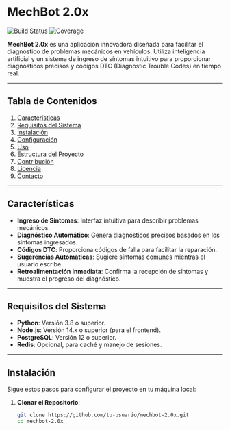 
# MechBot 2.0x

[![Build Status](https://github.com/mechmind-dwv/mechmind-dwv-mechbot-2.0x/actions/workflows/main.yml/badge.svg)](https://github.com/mechmind-dwv/mechmind-dwv-mechbot-2.0x/actions/workflows/main.yml)
[![Coverage](https://img.shields.io/badge/coverage-90%25-green.svg)](https://codecov.io/gh/mechmind-dwv/mechmind-dwv-mechbot-2.0x)


**MechBot 2.0x** es una aplicación innovadora diseñada para facilitar el diagnóstico de problemas mecánicos en vehículos. Utiliza inteligencia artificial y un sistema de ingreso de síntomas intuitivo para proporcionar diagnósticos precisos y códigos DTC (Diagnostic Trouble Codes) en tiempo real.

---

## Tabla de Contenidos
1. [Características](#características)
2. [Requisitos del Sistema](#requisitos-del-sistema)
3. [Instalación](#instalación)
4. [Configuración](#configuración)
5. [Uso](#uso)
6. [Estructura del Proyecto](#estructura-del-proyecto)
7. [Contribución](#contribución)
8. [Licencia](#licencia)
9. [Contacto](#contacto)

---

## Características
- **Ingreso de Síntomas**: Interfaz intuitiva para describir problemas mecánicos.
- **Diagnóstico Automático**: Genera diagnósticos precisos basados en los síntomas ingresados.
- **Códigos DTC**: Proporciona códigos de falla para facilitar la reparación.
- **Sugerencias Automáticas**: Sugiere síntomas comunes mientras el usuario escribe.
- **Retroalimentación Inmediata**: Confirma la recepción de síntomas y muestra el progreso del diagnóstico.

---

## Requisitos del Sistema
- **Python**: Versión 3.8 o superior.
- **Node.js**: Versión 14.x o superior (para el frontend).
- **PostgreSQL**: Versión 12 o superior.
- **Redis**: Opcional, para caché y manejo de sesiones.

---

## Instalación
Sigue estos pasos para configurar el proyecto en tu máquina local:

1. **Clonar el Repositorio**:
   ```bash
   git clone https://github.com/tu-usuario/mechbot-2.0x.git
   cd mechbot-2.0x
